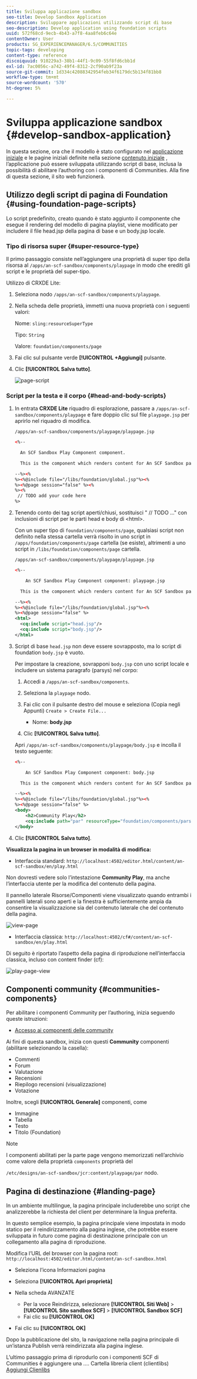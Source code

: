 ```yaml
---
title: Sviluppa applicazione sandbox
seo-title: Develop Sandbox Application
description: Sviluppare applicazioni utilizzando script di base
seo-description: Develop application using foundation scripts
uuid: 572f68cd-9ecb-4b43-a7f8-4aa8feb6c64e
contentOwner: User
products: SG_EXPERIENCEMANAGER/6.5/COMMUNITIES
topic-tags: developing
content-type: reference
discoiquuid: 910229a3-38b1-44f1-9c09-55f8fd6cbb1d
exl-id: 7ac0056c-a742-49f4-8312-2cf90ab9f23a
source-git-commit: 1d334c42088342954feb34f6179dc5b134f81bb8
workflow-type: tm+mt
source-wordcount: '570'
ht-degree: 5%

---
```


# Sviluppa applicazione sandbox  {#develop-sandbox-application}

In questa sezione, ora che il modello è stato configurato nel [applicazione iniziale](initial-app.md) e le pagine iniziali definite nella sezione [contenuto iniziale](initial-content.md) , l’applicazione può essere sviluppata utilizzando script di base, inclusa la possibilità di abilitare l’authoring con i componenti di Communities. Alla fine di questa sezione, il sito web funzionerà.

## Utilizzo degli script di pagina di Foundation {#using-foundation-page-scripts}

Lo script predefinito, creato quando è stato aggiunto il componente che esegue il rendering del modello di pagina playlist, viene modificato per includere il file head.jsp della pagina di base e un body.jsp locale.

### Tipo di risorsa super {#super-resource-type}

Il primo passaggio consiste nell’aggiungere una proprietà di super tipo della risorsa al `/apps/an-scf-sandbox/components/playpage` in modo che erediti gli script e le proprietà del super-tipo.

Utilizzo di CRXDE Lite:

1. Seleziona nodo `/apps/an-scf-sandbox/components/playpage`.
1. Nella scheda delle proprietà, immetti una nuova proprietà con i seguenti valori:

   Nome: `sling:resourceSuperType`

   Tipo: `String`

   Valore: `foundation/components/page`

1. Fai clic sul pulsante verde **[!UICONTROL +Aggiungi]** pulsante.
1. Clic **[!UICONTROL Salva tutto]**.

   ![page-script](assets/page-script.png)

### Script per la testa e il corpo {#head-and-body-scripts}

1. In entrata **CRXDE Lite** riquadro di esplorazione, passare a `/apps/an-scf-sandbox/components/playpage` e fare doppio clic sul file `playpage.jsp` per aprirlo nel riquadro di modifica.

   `/apps/an-scf-sandbox/components/playpage/playpage.jsp`

   ```xml
   <%--
   
     An SCF Sandbox Play Component component.
   
     This is the component which renders content for An SCF Sandbox page.
   
   --%><%
   %><%@include file="/libs/foundation/global.jsp"%><%
   %><%@page session="false" %><%
   %><%
    // TODO add your code here
   %>
   ```

1. Tenendo conto dei tag script aperti/chiusi, sostituisci &quot; // TODO ...&quot; con inclusioni di script per le parti head e body di &lt;html>.

   Con un super tipo di `foundation/components/page`, qualsiasi script non definito nella stessa cartella verrà risolto in uno script in `/apps/foundation/components/page` cartella (se esiste), altrimenti a uno script in `/libs/foundation/components/page` cartella.

   `/apps/an-scf-sandbox/components/playpage/playpage.jsp`

   ```xml
   <%--
   
       An SCF Sandbox Play Component component: playpage.jsp
   
     This is the component which renders content for An SCF Sandbox page.
   
   --%><%
   %><%@include file="/libs/foundation/global.jsp"%><%
   %><%@page session="false" %>
   <html>
     <cq:include script="head.jsp"/>
     <cq:include script="body.jsp"/>
   </html>
   ```

1. Script di base `head.jsp` non deve essere sovrapposto, ma lo script di foundation `body.jsp` è vuoto.

   Per impostare la creazione, sovrapponi `body.jsp` con uno script locale e includere un sistema paragrafo (parsys) nel corpo:

   1. Accedi a `/apps/an-scf-sandbox/components`.
   1. Seleziona la `playpage` nodo.
   1. Fai clic con il pulsante destro del mouse e seleziona (Copia negli Appunti) `Create > Create File...`

      * Nome: **body.jsp**
   1. Clic **[!UICONTROL Salva tutto]**.

   Apri `/apps/an-scf-sandbox/components/playpage/body.jsp` e incolla il testo seguente:

   ```xml
   <%--
   
       An SCF Sandbox Play Component component: body.jsp
   
     This is the component which renders content for An SCF Sandbox page.
   
   --%><%
   %><%@include file="/libs/foundation/global.jsp"%><%
   %><%@page session="false" %>
   <body>
       <h2>Community Play</h2>
       <cq:include path="par" resourceType="foundation/components/parsys" />
   </body>
   ```

1. Clic **[!UICONTROL Salva tutto]**.

**Visualizza la pagina in un browser in modalità di modifica:**

* Interfaccia standard: `http://localhost:4502/editor.html/content/an-scf-sandbox/en/play.html`

Non dovresti vedere solo l’intestazione **Community Play**, ma anche l’interfaccia utente per la modifica del contenuto della pagina.

Il pannello laterale Risorse/Componenti viene visualizzato quando entrambi i pannelli laterali sono aperti e la finestra è sufficientemente ampia da consentire la visualizzazione sia del contenuto laterale che del contenuto della pagina.

![view-page](assets/view-page.png)

* Interfaccia classica: `http://localhost:4502/cf#/content/an-scf-sandbox/en/play.html`

Di seguito è riportato l’aspetto della pagina di riproduzione nell’interfaccia classica, incluso con content finder (cf):

![play-page-view](assets/play-page-view.png)

## Componenti community {#communities-components}

Per abilitare i componenti Community per l’authoring, inizia seguendo queste istruzioni:

* [Accesso ai componenti delle community](basics.md#accessing-communities-components)

Ai fini di questa sandbox, inizia con questi **Community** componenti (abilitare selezionando la casella):

* Commenti
* Forum
* Valutazione
* Recensioni
* Riepilogo recensioni (visualizzazione)
* Votazione

Inoltre, scegli **[!UICONTROL Generale]** componenti, come

* Immagine
* Tabella
* Testo
* Titolo (Foundation)

>[!NOTE]
>
>I componenti abilitati per la parte page vengono memorizzati nell’archivio come valore della proprietà `components` proprietà del
>
>`/etc/designs/an-scf-sandbox/jcr:content/playpage/par` nodo.

## Pagina di destinazione {#landing-page}

In un ambiente multilingue, la pagina principale includerebbe uno script che analizzerebbe la richiesta del client per determinare la lingua preferita.

In questo semplice esempio, la pagina principale viene impostata in modo statico per il reindirizzamento alla pagina inglese, che potrebbe essere sviluppata in futuro come pagina di destinazione principale con un collegamento alla pagina di riproduzione.

Modifica l’URL del browser con la pagina root: `http://localhost:4502/editor.html/content/an-scf-sandbox.html`

* Seleziona l’icona Informazioni pagina
* Seleziona **[!UICONTROL Apri proprietà]**
* Nella scheda AVANZATE

   * Per la voce Reindirizza, selezionare **[!UICONTROL Siti Web]** > **[!UICONTROL Sito sandbox SCF]** > **[!UICONTROL Sandbox SCF]**
   * Fai clic su **[!UICONTROL OK]**

* Fai clic su **[!UICONTROL OK]**

Dopo la pubblicazione del sito, la navigazione nella pagina principale di un’istanza Publish verrà reindirizzata alla pagina inglese.

L’ultimo passaggio prima di riprodurlo con i componenti SCF di Communities è aggiungere una .... Cartella libreria client (clientlibs) [Aggiungi Clienlibs](add-clientlibs.md)
